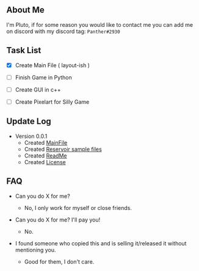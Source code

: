 ## About Me
I'm Pluto, if for some reason you would like to contact me you can add me on discord with my discord tag: ```Panther#2930```

## Task List
- [x] Create Main File ( layout-ish )
- [ ] Finish Game in Python
- [ ] Create GUI in c++
- [ ] Create Pixelart for Silly Game


## Update Log
- Version 0.0.1
  - Created [MainFile]()
  - Created [Reservoir sample files]()
  - Created [ReadMe](README.md)
  - Created [License](LICENSE)
  
## FAQ
- Can you do X for me?
  - No, I only work for myself or close friends.

- Can you do X for me? I'll pay you!
  - No.

- I found someone who copied this and is selling it/released it without mentioning you.
  -  Good for them, I don't care.
